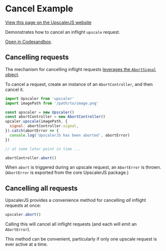 # Cancel Example

<a class="docs-link" href="https://upscalerjs.com/documentation/guides/browser/usage/cancel">View this page on the UpscalerJS website</a>

Demonstrates how to cancel an inflight `upscale` request.

<a href="https://githubbox.com/thekevinscott/upscalerjs/tree/main/examples/cancel?file=index.js&title=UpscalerJS: Cancel Example">Open in Codesandbox</a>.

## Cancelling requests

The mechanism for cancelling inflight requests [leverages the `AbortSignal` object](https://developer.mozilla.org/en-US/docs/Web/API/AbortSignal).

To cancel a request, create an instance of an `AbortController`, and then cancel it.

```javascript
import Upscaler from 'upscaler'
import imagePath from '/path/to/image.png'

const upscaler = new Upscaler()
const abortController = new AbortController()
upcaler.upscale(imagePath, {
  signal: abortController.signal,
}).catch(abortError => {
  console.log('UpscalerJS has been aborted', abortError)
})

// at some later point in time ...

abortController.abort()
```

When `abort` is triggered during an upscale request, an `AbortError` is thrown. (`AbortError` is exported from the core UpscalerJS package.)

## Cancelling all requests

UpscalerJS provides a convenience method for cancelling _all_ inflight requests at once:

```javascript
upscaler.abort()
```

Calling this will cancel all inflight requests (and each will emit an `AbortError`).

This method can be convenient, particularly if only one upscale request is ever active at a time.
